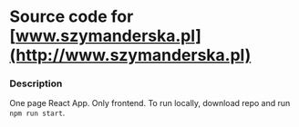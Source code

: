 # Source code for [www.szymanderska.pl](http://www.szymanderska.pl)
### Description
One page React App. Only frontend. To run locally, download repo and run `npm run start`.
